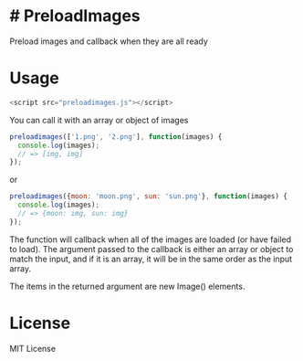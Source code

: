 # # PreloadImages
Preload images and callback when they are all ready

# Usage
```javascript
<script src="preloadimages.js"></script>
```

You can call it with an array or object of images
```javascript
preloadimages(['1.png', '2.png'], function(images) {
  console.log(images);
  // => [img, img]
});
```

or
```javascript
preloadimages({moon: 'moon.png', sun: 'sun.png'}, function(images) {
  console.log(images);
  // => {moon: img, sun: img}
});
```

The function will callback when all of the images are loaded (or have failed to load). The argument passed to the callback is either an array or object to match the input, and if it is an array, it will be in the same order as the input array.

The items in the returned argument are new Image() elements.

# License
MIT License
